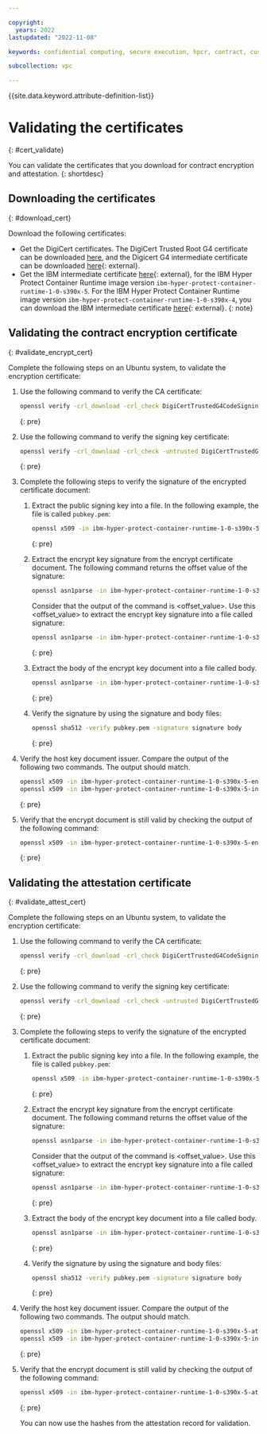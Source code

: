 ```yaml
---

copyright:
  years: 2022
lastupdated: "2022-11-08"

keywords: confidential computing, secure execution, hpcr, contract, customization, env, workload, encryption, attestation, validating

subcollection: vpc

---
```


{{site.data.keyword.attribute-definition-list}}

# Validating the certificates
{: #cert_validate}

You can validate the certificates that you download for contract encryption and attestation.
{: shortdesc}


## Downloading the certificates
{: #download_cert}

Download the following certificates:
* Get the DigiCert certificates. The DigiCert Trusted Root G4 certificate can be downloaded [here](https://cacerts.digicert.com/DigiCertTrustedRootG4.crt.pem), and the Digicert G4 intermediate certificate can be downloaded [here](https://cacerts.digicert.com/DigiCertTrustedG4CodeSigningRSA4096SHA3842021CA1.crt.pem){: external}.
* Get the IBM intermediate certificate [here](/media/docs/downloads/hyper-protect-container-runtime/ibm-hyper-protect-container-runtime-1-0-s390x-5-intermediate.crt){: external}, for the IBM Hyper Protect Container Runtime image version `ibm-hyper-protect-container-runtime-1-0-s390x-5`.
   For the IBM Hyper Protect Container Runtime image version `ibm-hyper-protect-container-runtime-1-0-s390x-4`, you can download the IBM intermediate certificate [here](/media/docs/downloads/hyper-protect-container-runtime/ibm-hyper-protect-container-runtime-1-0-s390x-4-intermediate.crt){: external}.
   {: note}

## Validating the contract encryption certificate
{: #validate_encrypt_cert}

Complete the following steps on an Ubuntu system, to validate the encryption certificate:
1. Use the following command to verify the CA certificate:
   ```sh
   openssl verify -crl_download -crl_check DigiCertTrustedG4CodeSigningRSA4096SHA3842021CA1.crt.pem
   ```
   {: pre}

2. Use the following command to verify the signing key certificate:
   ```sh
   openssl verify -crl_download -crl_check -untrusted DigiCertTrustedG4CodeSigningRSA4096SHA3842021CA1.crt.pem ibm-hyper-protect-container-runtime-1-0-s390x-5-intermediate.crt
   ```
   {: pre}

3. Complete the following steps to verify the signature of the encrypted certificate document:
   1. Extract the public signing key into a file. In the following example, the file is called `pubkey.pem`:
      ```sh
      openssl x509 -in ibm-hyper-protect-container-runtime-1-0-s390x-5-intermediate.crt -pubkey -noout >  pubkey.pem
      ```
      {: pre}

   2. Extract the encrypt key signature from the encrypt certificate document.
      The following command returns the offset value of the signature:
      ```sh
      openssl asn1parse -in ibm-hyper-protect-container-runtime-1-0-s390x-5-encrypt.crt | tail -1 | cut -d : -f 1
      ```
      Consider that the output of the command is <offset_value>. Use this <offset_value> to extract the encrypt key signature into a file called signature:
      ```sh
      openssl asn1parse -in ibm-hyper-protect-container-runtime-1-0-s390x-5-encrypt.crt -out signature -strparse <offset_value> -noout
      ```
      {: pre}

   3. Extract the body of the encrypt key document into a file called body.
      ```sh
      openssl asn1parse -in ibm-hyper-protect-container-runtime-1-0-s390x-5-encrypt.crt -out body -strparse 4 -noout
      ```
      {: pre}

   4. Verify the signature by using the signature and body files:
      ```sh
      openssl sha512 -verify pubkey.pem -signature signature body
      ```
      {: pre}

4. Verify the host key document issuer. Compare the output of the following two commands. The output should match.
   ```sh
   openssl x509 -in ibm-hyper-protect-container-runtime-1-0-s390x-5-encrypt.crt  -issuer -noout
   openssl x509 -in ibm-hyper-protect-container-runtime-1-0-s390x-5-intermediate.crt -subject -noout
   ```
   {: pre}

5. Verify that the encrypt document is still valid by checking the output of the following command:
   ```sh
   openssl x509 -in ibm-hyper-protect-container-runtime-1-0-s390x-5-encrypt.crt -dates -noout
   ```
   {: pre}

## Validating the attestation certificate
{: #validate_attest_cert}

Complete the following steps on an Ubuntu system, to validate the encryption certificate:
1. Use the following command to verify the CA certificate:
   ```sh
   openssl verify -crl_download -crl_check DigiCertTrustedG4CodeSigningRSA4096SHA3842021CA1.crt.pem
   ```
   {: pre}

2. Use the following command to verify the signing key certificate:
   ```sh
   openssl verify -crl_download -crl_check -untrusted DigiCertTrustedG4CodeSigningRSA4096SHA3842021CA1.crt.pem ibm-hyper-protect-container-runtime-1-0-s390x-5-intermediate.crt
   ```
   {: pre}

3. Complete the following steps to verify the signature of the encrypted certificate document:
   1. Extract the public signing key into a file. In the following example, the file is called `pubkey.pem`:
      ```sh
      openssl x509 -in ibm-hyper-protect-container-runtime-1-0-s390x-5-intermediate.crt -pubkey -noout >  pubkey.pem
      ```
      {: pre}

   2. Extract the encrypt key signature from the encrypt certificate document.
      The following command returns the offset value of the signature:
      ```sh
      openssl asn1parse -in ibm-hyper-protect-container-runtime-1-0-s390x-5-attestation.crt | tail -1 | cut -d : -f 1
      ```
      Consider that the output of the command is <offset_value>. Use this <offset_value> to extract the encrypt key signature into a file called signature:
      ```sh
      openssl asn1parse -in ibm-hyper-protect-container-runtime-1-0-s390x-5-attestation.crt -out signature -strparse <offset_value> -noout
      ```
      {: pre}

   3. Extract the body of the encrypt key document into a file called body.
      ```sh
      openssl asn1parse -in ibm-hyper-protect-container-runtime-1-0-s390x-5-attestation.crt -out body -strparse 4 -noout
      ```
      {: pre}

   4. Verify the signature by using the signature and body files:
      ```sh
      openssl sha512 -verify pubkey.pem -signature signature body
      ```
      {: pre}

4. Verify the host key document issuer. Compare the output of the following two commands. The output should match.
   ```sh
   openssl x509 -in ibm-hyper-protect-container-runtime-1-0-s390x-5-attestation.crt -issuer -noout
   openssl x509 -in ibm-hyper-protect-container-runtime-1-0-s390x-5-intermediate.crt -subject -noout
   ```
   {: pre}

5. Verify that the encrypt document is still valid by checking the output of the following command:
   ```sh
   openssl x509 -in ibm-hyper-protect-container-runtime-1-0-s390x-5-attestation.crt -dates -noout
   ```
   {: pre}

   You can now use the hashes from the attestation record for validation.
